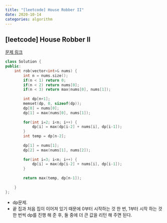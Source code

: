 ```yaml
---
title: "[leetcode] House Robber II"
date: 2020-10-14
categories: algorithm
---
```

## [leetcode] House Robber II
[문제 링크](https://leetcode.com/problems/house-robber-ii/)

```c++
class Solution {
public:
    int rob(vector<int>& nums) {
        int n = nums.size();
        if(n < 1) return 0;
        if(n < 2) return nums[0];
        if(n < 3) return max(nums[0], nums[1]);
        
        int dp[n+1];
        memset(dp, 0, sizeof(dp));
        dp[0] = nums[0];
        dp[1] = max(nums[0], nums[1]);
        
        for(int i=2; i<n; i++) {
            dp[i] = max(dp[i-2] + nums[i], dp[i-1]);
        }
        int temp = dp[n-2];
        
        dp[1] = nums[1];
        dp[2] = max(nums[1], nums[2]);
        
        for(int i=3; i<n; i++) {
            dp[i] = max(dp[i-2] + nums[i], dp[i-1]);
        }
        
        return max(temp, dp[n-1]);
        
    }
};
```

- dp문제.
- 끝 집과 처음 집이 이어져 있기 때문에 0부터 시작하는 것 한 번, 1부터 시작 하는 것 한 번씩 dp를 진행 해 준 후, 둘 중에 더 큰 값을 리턴 해 주면 된다.
